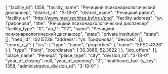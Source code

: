 {
    "facility_id": 1358,
    "facility_name": "Речицкий психонаркологический диспансер",
    "district_id": "3-18-0",
    "district_name": "Речицкий район",
    "facility_url": "http:\/\/www.med.rechitsa.by\/ru\/pnd",
    "facility_address": "ул. Трифонова",
    "title": "Речицкий психонаркологический диспансер",
    "facility_type": "0",
    "ap_1": "117",
    "name": "Речицкий психонаркологический диспансер",
    "state": "private institution",
    "stats": [],
    "med_id": 10215739,
    "address": "ул. Трифонова",
    "devices": [],
    "coord_x_y": {
        "crs": {
            "type": "name",
            "properties": {
                "name": "EPSG:4326"
            }
        },
        "type": "Point",
        "coordinates": [
            30.3866,
            52.3622
        ]
    },
    "job_offers": [],
    "place_name": "Речица",
    "place_type": "city",
    "division_id": "3-18-0",
    "year_of_closing": null,
    "year_of_opening": "0",
    "healthcare_facility_key": 1358,
    "administrative_division_id": "3-18-0"
}